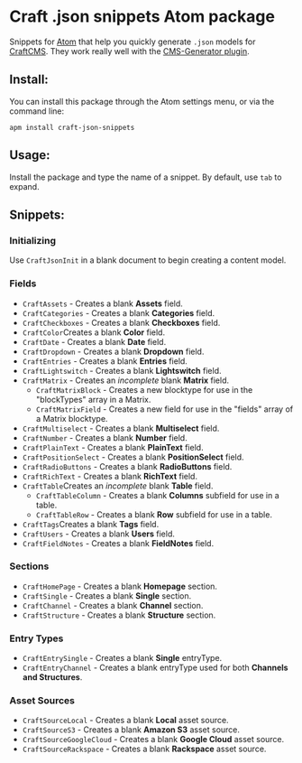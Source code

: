 # Craft .json snippets Atom package

Snippets for [Atom](https://atom.io/) that help you quickly generate `.json` models for [CraftCMS](http://craftcms.com). They work really well with the [CMS-Generator plugin](http://github.com/Pennebaker/craftcms-generator).

## Install:
You can install this package through the Atom settings menu, or via the command line:

    apm install craft-json-snippets

## Usage:
Install the package and type the name of a snippet. By default, use `tab` to expand.

## Snippets:

### Initializing
Use `CraftJsonInit` in a blank document to begin creating a content model.

### Fields

* `CraftAssets` - Creates a blank **Assets** field.  
* `CraftCategories` - Creates a blank **Categories** field.  
* `CraftCheckboxes` - Creates a blank **Checkboxes** field.  
* `CraftColor`Creates a blank **Color** field.  
* `CraftDate` - Creates a blank **Date** field.  
* `CraftDropdown` - Creates a blank **Dropdown** field.  
* `CraftEntries` - Creates a blank **Entries** field.  
* `CraftLightswitch` - Creates a blank **Lightswitch** field.  
* `CraftMatrix` - Creates an *incomplete* blank **Matrix** field.  
  * `CraftMatrixBlock` - Creates a new blocktype for use in the "blockTypes" array in a Matrix.  
  * `CraftMatrixField` - Creates a new field for use in the "fields" array of a Matrix blocktype.  
* `CraftMultiselect` - Creates a blank **Multiselect** field.  
* `CraftNumber` - Creates a blank **Number** field.  
* `CraftPlainText` - Creates a blank **PlainText** field.  
* `CraftPositionSelect` - Creates a blank **PositionSelect** field.  
* `CraftRadioButtons` - Creates a blank **RadioButtons** field.  
* `CraftRichText` - Creates a blank **RichText** field.  
* `CraftTable`Creates an *incomplete* blank **Table** field.  
  * `CraftTableColumn` - Creates a blank **Columns** subfield for use in a table.  
  * `CraftTableRow` - Creates a blank **Row** subfield for use in a table.  
* `CraftTags`Creates a blank **Tags** field.  
* `CraftUsers` - Creates a blank **Users** field.  
* `CraftFieldNotes` - Creates a blank **FieldNotes** field.  

### Sections
* `CraftHomePage` - Creates a blank **Homepage** section.  
* `CraftSingle` - Creates a blank **Single** section.  
* `CraftChannel` - Creates a blank **Channel** section.  
* `CraftStructure` - Creates a blank **Structure** section.  

### Entry Types
* `CraftEntrySingle` - Creates a blank **Single** entryType.  
* `CraftEntryChannel` - Creates a blank entryType used for both **Channels and Structures**.  

### Asset Sources
* `CraftSourceLocal` - Creates a blank **Local** asset source.  
* `CraftSourceS3` - Creates a blank **Amazon S3** asset source.  
* `CraftSourceGoogleCloud` - Creates a blank **Google Cloud** asset source.  
* `CraftSourceRackspace` - Creates a blank **Rackspace** asset source.  
